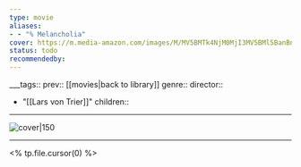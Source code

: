 ```yaml
---
type: movie
aliases:
- - "% Melancholia"
cover: https://m.media-amazon.com/images/M/MV5BMTk4NjM0MjI3MV5BMl5BanBnXkFtZTcwNjcxMDYzNg@@._V1_SX300.jpg
status: todo
recommendedby:
---
```

___tags:: prev:: [[movies|back to library]]
genre::
director:: 
  - "[[Lars von Trier]]"
children::
___
![cover|150](https://m.media-amazon.com/images/M/MV5BMTk4NjM0MjI3MV5BMl5BanBnXkFtZTcwNjcxMDYzNg@@._V1_SX300.jpg)
___
<% tp.file.cursor(0) %>
